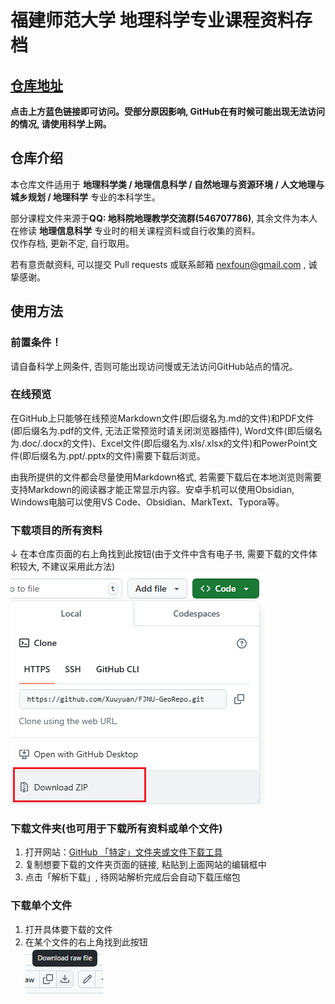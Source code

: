 # 福建师范大学 地理科学专业课程资料存档
## [仓库地址](https://github.com/Xuuyuan/FJNU-GeoRepo)
**点击上方蓝色链接即可访问。受部分原因影响, GitHub在有时候可能出现无法访问的情况, 请使用科学上网。**
## 仓库介绍
本仓库文件适用于 **地理科学类 / 地理信息科学 / 自然地理与资源环境 / 人文地理与城乡规划 / 地理科学** 专业的本科学生。  

部分课程文件来源于**QQ: 地科院地理教学交流群(546707786)**, 其余文件为本人在修读 **地理信息科学** 专业时的相关课程资料或自行收集的资料。  
仅作存档, 更新不定, 自行取用。  
  
若有意贡献资料, 可以提交 Pull requests 或联系邮箱 nexfoun@gmail.com , 诚挚感谢。  

## 使用方法
### 前置条件！
请自备科学上网条件, 否则可能出现访问慢或无法访问GitHub站点的情况。
### 在线预览
在GitHub上只能够在线预览Markdown文件(即后缀名为.md的文件)和PDF文件(即后缀名为.pdf的文件, 无法正常预览时请关闭浏览器插件), Word文件(即后缀名为.doc/.docx的文件)、Excel文件(即后缀名为.xls/.xlsx的文件)和PowerPoint文件(即后缀名为.ppt/.pptx的文件)需要下载后浏览。  

由我所提供的文件都会尽量使用Markdown格式, 若需要下载后在本地浏览则需要支持Markdown的阅读器才能正常显示内容。安卓手机可以使用Obsidian, Windows电脑可以使用VS Code、Obsidian、MarkText、Typora等。
### 下载项目的所有资料
↓ 在本仓库页面的右上角找到此按钮(由于文件中含有电子书, 需要下载的文件体积较大, 不建议采用此方法)  
![Download ZIP](imgs/download_zip.png)
### 下载文件夹(也可用于下载所有资料或单个文件)
1. 打开网站：[GitHub 「特定」文件夹或文件下载工具](https://blog.luckly-mjw.cn/tool-show/github-directory-downloader/index.html)  
2. 复制想要下载的文件夹页面的链接, 粘贴到上面网站的编辑框中
3. 点击「解析下载」, 待网站解析完成后会自动下载压缩包

### 下载单个文件
1. 打开具体要下载的文件
2. 在某个文件的右上角找到此按钮  
![Download raw file](imgs/download_raw_file.png)